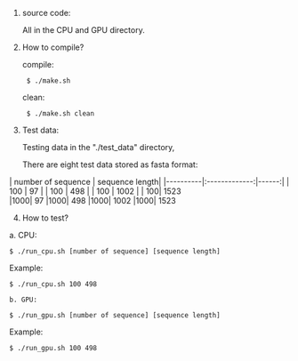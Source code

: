 1. source code:  

    All in the CPU and GPU directory.

2. How to compile?  

	compile:
  
		$ ./make.sh
    
	clean:  
  
		$ ./make.sh clean

3. Test data:

	Testing data in the "./test_data" directory,
  
	There are eight test data stored as fasta format:

|      number of sequence      |  sequence length|
|----------|:-------------:|------:|
|  100 | 97 |
|    100   |   498 |
| 100 |   1002 |
|  100|			1523    
|1000|			  97
|1000|			 498
|1000|			1002
|1000|			1523
  


4. How to test?

  a. CPU:

    $ ./run_cpu.sh [number of sequence] [sequence length]

   Example:

  	$ ./run_cpu.sh 100 498	

	b. GPU:

  	$ ./run_gpu.sh [number of sequence] [sequence length]

   Example:

    $ ./run_gpu.sh 100 498	
		

	


